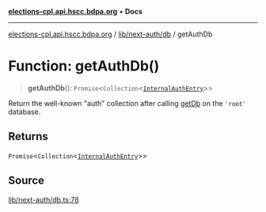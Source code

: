 [**elections-cpl.api.hscc.bdpa.org**](../../../../README.md) • **Docs**

***

[elections-cpl.api.hscc.bdpa.org](../../../../README.md) / [lib/next-auth/db](../README.md) / getAuthDb

# Function: getAuthDb()

> **getAuthDb**(): `Promise`\<`Collection`\<[`InternalAuthEntry`](../type-aliases/InternalAuthEntry.md)\>\>

Return the well-known "auth" collection after calling [getDb](../../../mongo-schema/functions/getDb.md) on the
`'root'` database.

## Returns

`Promise`\<`Collection`\<[`InternalAuthEntry`](../type-aliases/InternalAuthEntry.md)\>\>

## Source

[lib/next-auth/db.ts:78](https://github.com/nhscc/elections_cpl.api.hscc.bdpa.org/blob/46ed5b306a3fd199be2bd28706c3da03542c6da3/lib/next-auth/db.ts#L78)
